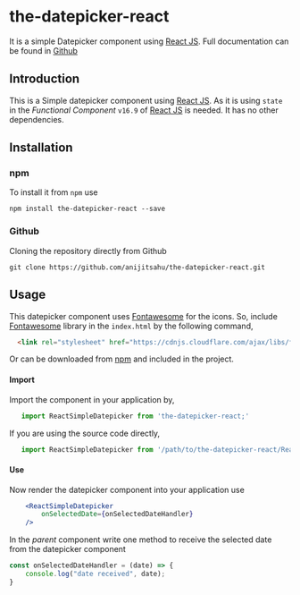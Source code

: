 # the-datepicker-react
It is a simple Datepicker component using [React JS](https://reactjs.org/).
Full documentation can be found in [Github](https://github.com/anijitsahu/the-datepicker-react)

## Introduction
This is a Simple datepicker component using [React JS](https://reactjs.org/). As it is using `state` in the *Functional Component* `v16.9` of [React JS](https://reactjs.org/) is needed. It has no other dependencies.

## Installation

### npm
To install it from `npm` use   

```
npm install the-datepicker-react --save
```

### Github
Cloning the repository directly from Github    

```
git clone https://github.com/anijitsahu/the-datepicker-react.git
```


## Usage 
This datepicker component uses [Fontawesome](https://fontawesome.com/) for the icons. So, include [Fontawesome](https://fontawesome.com/) library in the `index.html` by the following command,  

```html
  <link rel="stylesheet" href="https://cdnjs.cloudflare.com/ajax/libs/font-awesome/4.7.0/css/font-awesome.min.css">
```
Or can be downloaded from [npm](https://www.npmjs.com/package/fontawesome) and included in the project.  

#### Import
Import the component in your application by,
```javascript
   import ReactSimpleDatepicker from 'the-datepicker-react;'
```  

If you are using the source code directly,
```javascript
   import ReactSimpleDatepicker from '/path/to/the-datepicker-react/ReactSimpleDatepicker.js;'
```  

#### Use
Now render the datepicker component into your application use

```jsx 
    <ReactSimpleDatepicker
        onSelectedDate={onSelectedDateHandler}    
    />
```
In the *parent* component write one method to receive the selected date from the datepicker component   
```javascript
const onSelectedDateHandler = (date) => {
    console.log("date received", date);
}
```
